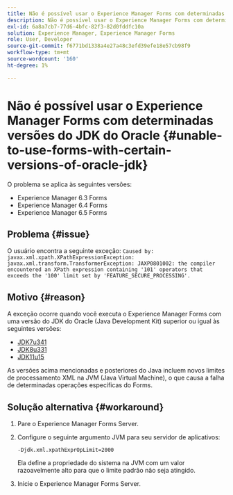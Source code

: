 ```yaml
---
title: Não é possível usar o Experience Manager Forms com determinadas versões do JDK do Oracle
description: Não é possível usar o Experience Manager Forms com determinadas versões do JDK do Oracle
exl-id: 6a8a7cb7-77d6-4bfc-82f3-82d0fddfc10a
solution: Experience Manager, Experience Manager Forms
role: User, Developer
source-git-commit: f6771bd1338a4e27a48c3efd39efe18e57cb98f9
workflow-type: tm+mt
source-wordcount: '160'
ht-degree: 1%

---
```


# Não é possível usar o Experience Manager Forms com determinadas versões do JDK do Oracle {#unable-to-use-forms-with-certain-versions-of-oracle-jdk}

O problema se aplica às seguintes versões:

* Experience Manager 6.3 Forms
* Experience Manager 6.4 Forms
* Experience Manager 6.5 Forms

## Problema {#issue}

O usuário encontra a seguinte exceção:
`Caused by: javax.xml.xpath.XPathExpressionException: javax.xml.transform.TransformerException: JAXP0801002: the compiler encountered an XPath expression containing '101' operators that exceeds the '100' limit set by 'FEATURE_SECURE_PROCESSING'.`

## Motivo {#reason}

A exceção ocorre quando você executa o Experience Manager Forms com uma versão do JDK do Oracle (Java Development Kit) superior ou igual às seguintes versões:

* [JDK7u341](https://www.oracle.com/java/technologies/javase/7u341-relnotes.html)
* [JDK8u331](https://www.oracle.com/java/technologies/javase/8u331-relnotes.html)
* [JDK11u15](https://www.oracle.com/java/technologies/javase/11-0-15-relnotes.html)

As versões acima mencionadas e posteriores do Java incluem novos limites de processamento XML na JVM (Java Virtual Machine), o que causa a falha de determinadas operações específicas do Forms.

## Solução alternativa {#workaround}

1. Pare o Experience Manager Forms Server.
1. Configure o seguinte argumento JVM para seu servidor de aplicativos:

   `-Djdk.xml.xpathExprOpLimit=2000`

   Ela define a propriedade do sistema na JVM com um valor razoavelmente alto para que o limite padrão não seja atingido.

1. Inicie o Experience Manager Forms Server.
